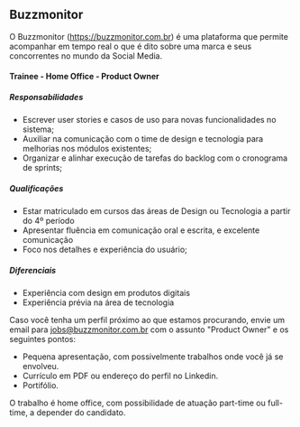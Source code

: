 ## Buzzmonitor
O Buzzmonitor (https://buzzmonitor.com.br) é uma plataforma que permite acompanhar em tempo real o que é dito sobre uma marca e seus concorrentes no mundo da Social Media.

#### Trainee - Home Office - Product Owner

##### Responsabilidades
* Escrever user stories e casos de uso para novas funcionalidades no sistema;
* Auxiliar na comunicação com o time de design e tecnologia para melhorias nos módulos existentes;
* Organizar e alinhar execução de tarefas do backlog com o cronograma de sprints;

##### Qualificações
* Estar matriculado em cursos das áreas de Design ou Tecnologia a partir do 4º período
* Apresentar fluência em comunicação oral e escrita, e excelente comunicação
* Foco nos detalhes e experiência do usuário;

##### Diferenciais
* Experiência com design em produtos digitais
* Experiência prévia na área de tecnologia

Caso você tenha um perfil próximo ao que estamos procurando, envie um email para jobs@buzzmonitor.com.br com o assunto "Product Owner" e os seguintes pontos:

* Pequena apresentação, com possivelmente trabalhos onde você já se envolveu.
* Currículo em PDF ou endereço do perfil no Linkedin.
* Portifólio.

O trabalho é home office, com possibilidade de atuação part-time ou full-time, a depender do candidato.

